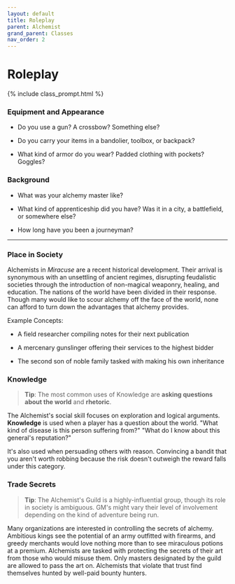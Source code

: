 ```yaml
---
layout: default
title: Roleplay
parent: Alchemist
grand_parent: Classes
nav_order: 2
---
```


# Roleplay

{% include class_prompt.html %}

### Equipment and Appearance

- Do you use a gun? A crossbow? Something else?

- Do you carry your items in a bandolier, toolbox, or backpack?

- What kind of armor do you wear? Padded clothing with pockets? Goggles?

### Background

- What was your alchemy master like?

- What kind of apprenticeship did you have? Was it in a city, a battlefield, or somewhere else?

- How long have you been a journeyman?

---

### Place in Society

Alchemists in _Miracuse_ are a recent historical development. Their arrival is synonymous with an unsettling of ancient regimes, disrupting feudalistic societies through the introduction of non-magical weaponry, healing, and education. The nations of the world have been divided in their response. Though many would like to scour alchemy off the face of the world, none can afford to turn down the advantages that alchemy provides.

Example Concepts:

* A field researcher compiling notes for their next publication

* A mercenary gunslinger offering their services to the highest bidder

* The second son of noble family tasked with making his own inheritance

### Knowledge

> **Tip**: The most common uses of Knowledge are **asking questions about the world** and **rhetoric**.
 
The Alchemist's social skill focuses on exploration and logical arguments. **<span style="color: {{ site.alchemist_color }}">Knowledge</span>** is used when a player has a question about the world. "What kind of disease is this person suffering from?" "What do I know about this general's reputation?"

It's also used when persuading others with reason. Convincing a bandit that you aren't worth robbing because the risk doesn't outweigh the reward falls under this category. 


### Trade Secrets

> **Tip**: The Alchemist's Guild is a highly-influential group, though its role in society is ambiguous. GM's might vary their level of involvement depending on the kind of adventure being run.

Many organizations are interested in controlling the secrets of alchemy. Ambitious kings see the potential of an army outfitted with firearms, and greedy merchants would love nothing more than to see miraculous potions at a premium. Alchemists are tasked with protecting the secrets of their art from those who would misuse them. Only masters designated by the guild are allowed to pass the art on. Alchemists that violate that trust find themselves hunted by well-paid bounty hunters.

<!-- ### Roles

**_In combat..._**

The Alchemist keeps their distance, taking shots at range with **<span style="color: {{ site.alchemist_color }}">Perception</span>**.

**_Socially..._**

The Alchemist specializes in debate using **<span style="color: {{ site.alchemist_color }}">Knowledge</span>**. Their rhetorical technique is well-received by the wealthy and educated, but not as effective on less affluent listeners.

**_While exploring..._**

The Alchemist makes for an excellent lookout. Their sharp senses and wealth of lore will keep the party informed of approaching dangers well before they arrive. -->
